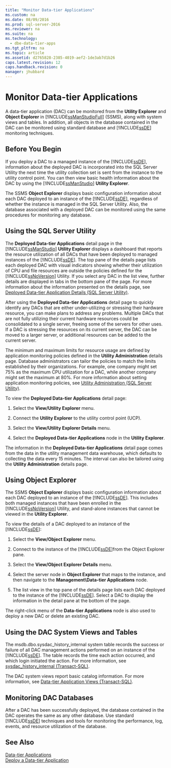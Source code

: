 ```yaml
---
title: "Monitor Data-tier Applications"
ms.custom: na
ms.date: 08/09/2016
ms.prod: sql-server-2016
ms.reviewer: na
ms.suite: na
ms.technology: 
  - dbe-data-tier-apps
ms.tgt_pltfrm: na
ms.topic: article
ms.assetid: d2765828-2385-4019-aef2-1de3ab7d1b26
caps.latest.revision: 12
caps.handback.revision: 0
manager: jhubbard
---
```

# Monitor Data-tier Applications
A data-tier application (DAC) can be monitored from the **Utility Explorer** and **Object Explorer** in [!INCLUDE[ssManStudioFull](../../Topics/TopicNameContainA/tokens/ssManStudioFull_md.md)] (SSMS), along with system views and tables. In addition, all objects in the database contained in the DAC can be monitored using standard database and [!INCLUDE[ssDE](../../Topics/TopicNameContainA/tokens/ssDE_md.md)] monitoring techniques.  
  
## Before You Begin  
 If you deploy a DAC to a managed instance of the [!INCLUDE[ssDE](../../Topics/TopicNameContainA/tokens/ssDE_md.md)], information about the deployed DAC is incorporated into the SQL Server Utility the next time the utility collection set is sent from the instance to the utility control point. You can then view basic health information about the DAC by using the [!INCLUDE[ssManStudio](../../Topics/TopicNameContainA/tokens/ssManStudio_md.md)] **Utility Explorer**.  
  
 The SSMS **Object Explorer** displays basic configuration information about each DAC deployed to an instance of the [!INCLUDE[ssDE](../../Topics/TopicNameContainA/tokens/ssDE_md.md)], regardless of whether the instance is managed in the SQL Server Utility. Also, the database associated with a deployed DAC can be monitored using the same procedures for monitoring any database.  
  
## Using the SQL Server Utility  
 The **Deployed Data-tier Applications** detail page in the [!INCLUDE[ssManStudio](../../Topics/TopicNameContainA/tokens/ssManStudio_md.md)] **Utility Explorer** displays a dashboard that reports the resource utilization of all DACs that have been deployed to managed instances of the [!INCLUDE[ssDE](../../Topics/TopicNameContainA/tokens/ssDE_md.md)]. The top pane of the details page lists each deployed DAC with visual indicators showing whether their utilization of CPU and file resources are outside the policies defined for the [!INCLUDE[ssNoVersion](../../Topics/TopicNameContainA/tokens/ssNoVersion_md.md)] Utility. If you select any DAC in the list view, further details are displayed in tabs in the bottom pane of the page. For more information about the information presented on the details page, see [Deployed Data-tier Application Details (SQL Server Utility)](../../Topics/TopicNameNotContainA/Deployed-Data-tier-Application-Details--SQL-Server-Utility-.md).  
  
 After using the **Deployed Data-tier Applications** detail page to quickly identify any DACs that are either under-utilizing or stressing their hardware resource, you can make plans to address any problems. Multiple DACs that are not fully utilizing their current hardware resources could be consolidated to a single server, freeing some of the servers for other uses. If a DAC is stressing the resources on its current server, the DAC can be moved to a larger server, or additional resources can be added to the current server.  
  
 The minimum and maximum limits for resource usage are defined by application monitoring policies defined in the **Utility Administration** details page. Database administrators can tailor the policies to match the limits established by their organizations. For example, one company might set 75% as the maximum CPU utilization for a DAC, while another company might set the maximum at 80%. For more information about setting application monitoring policies, see [Utility Administration (SQL Server Utility)](../../Topics/TopicNameNotContainA/Utility-Administration--SQL-Server-Utility-.md).  
  
 To view the **Deployed Data-tier Applications** detail page:  
  
1.  Select the **View/Utility Explorer** menu.  
  
2.  Connect the **Utility Explorer** to the utility control point (UCP).  
  
3.  Select the **View/Utility Explorer Details** menu.  
  
4.  Select the **Deployed Data-tier Applications** node in the **Utility Explorer**.  
  
 The information in the **Deployed Data-tier Applications** detail page comes from the data in the utility management data warehouse, which defaults to collecting the data every 15 minutes. The interval can also be tailored using the **Utility Administration** details page.  
  
## Using Object Explorer  
 The SSMS **Object Explorer** displays basic configuration information about each DAC deployed to an instance of the [!INCLUDE[ssDE](../../Topics/TopicNameContainA/tokens/ssDE_md.md)]. This includes both managed instances that have been enrolled in the [!INCLUDE[ssNoVersion](../../Topics/TopicNameContainA/tokens/ssNoVersion_md.md)] Utility, and stand-alone instances that cannot be viewed in the **Utility Explorer**.  
  
 To view the details of a DAC deployed to an instance of the [!INCLUDE[ssDE](../../Topics/TopicNameContainA/tokens/ssDE_md.md)]:  
  
1.  Select the **View/Object Explorer** menu.  
  
2.  Connect to the instance of the [!INCLUDE[ssDE](../../Topics/TopicNameContainA/tokens/ssDE_md.md)]from the Object Explorer pane.  
  
3.  Select the **View/Object Explorer Details** menu.  
  
4.  Select the server node in **Object Explorer** that maps to the instance, and then navigate to the **Management\Data-tier Applications** node.  
  
5.  The list view in the top pane of the details page lists each DAC deployed to the instance of the [!INCLUDE[ssDE](../../Topics/TopicNameContainA/tokens/ssDE_md.md)]. Select a DAC to display the information in the detail pane at the bottom of the page.  
  
 The right-click menu of the **Data-tier Applications** node is also used to deploy a new DAC or delete an existing DAC.  
  
## Using the DAC System Views and Tables  
 The msdb.dbo.sysdac_history_internal system table records the success or failure of all DAC management actions performed on an instance of the [!INCLUDE[ssDE](../../Topics/TopicNameContainA/tokens/ssDE_md.md)]. The table records the time each action occurred, and which login initiated the action. For more information, see [sysdac_history_internal (Transact-SQL)](assetId:///774a1678-0b27-42be-8adc-a6d7a4a56510).  
  
 The DAC system views report basic catalog information. For more information, see [Data-tier Application Views (Transact-SQL)](assetId:///0de01328-d7a6-4677-b7a0-dcd3098c23d4).  
  
## Monitoring DAC Databases  
 After a DAC has been successfully deployed, the database contained in the DAC operates the same as any other database. Use standard [!INCLUDE[ssDE](../../Topics/TopicNameContainA/tokens/ssDE_md.md)] techniques and tools for monitoring the performance, log, events, and resource utilization of the database.  
  
## See Also  
 [Data-tier Applications](../../Topics/TopicNameNotContainA/Data-tier-Applications.md)   
 [Deploy a Data-tier Application](../../Topics/TopicNameContainA/Deploy-a-Data-tier-Application.md)
